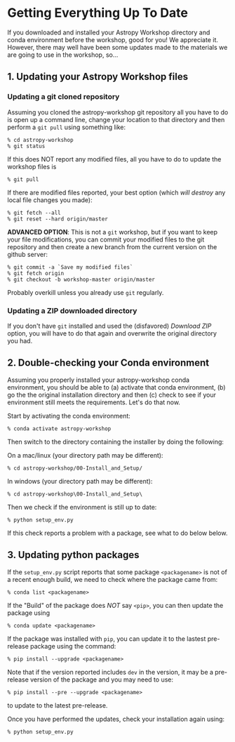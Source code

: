 # Getting Everything Up To Date

If you downloaded and installed your Astropy Workshop directory and conda environment before the workshop, good for you!  We appreciate it.  However, there may well have been some updates made to the materials we are going to use in the workshop, so...

## 1. Updating your Astropy Workshop files

### Updating a git cloned repository

Assuming you cloned the astropy-workshop git repository all you have to do is open up a command line, change your location to that directory and then perform a `git pull` using something like:

    % cd astropy-workshop
    % git status

If this does NOT report any modified files, all you have to do to update the workshop files is

    % git pull

If there are modified files reported, your best option (which *will destroy* any local file changes you made):

    % git fetch --all
    % git reset --hard origin/master

**ADVANCED OPTION**: This is not a `git` workshop, but if you want to keep your file modifications, you can commit your modified files to the git repository  and then create a new branch from the current version on the github server:

    % git commit -a `Save my modified files`
    % git fetch origin
    % git checkout -b workshop-master origin/master

Probably overkill unless you already use `git` regularly.


### Updating a ZIP downloaded directory

If you don't have `git` installed and used the (disfavored) *Download ZIP* option, you will have to do that again and overwrite the original directory you had.

## 2. Double-checking your Conda environment

Assuming you properly installed your astropy-workshop conda environment, you should be able to (a) activate that conda environment, (b) go the the original installation directory and then (c) check to see if your environment still meets the requirements.  Let's do that now.

Start by activating the conda environment:
    
    % conda activate astropy-workshop

Then  switch to the directory containing the installer by doing the following:

On a mac/linux (your directory path may be different):

    % cd astropy-workshop/00-Install_and_Setup/  

In windows (your directory path may be different):

    % cd astropy-workshop\00-Install_and_Setup\
    
Then we check if the environment is still up to date:

    % python setup_env.py
    
If this check reports a problem with a package, see what to do below below.

## 3. Updating python packages

If the `setup_env.py` script reports that some package `<packagename>` is not of a recent enough build, we need to check where the package came from:

    % conda list <packagename>

If the "Build" of the package does *NOT* say `<pip>`,  you can then update the package using

    % conda update <packagename>

If the package was installed with `pip`, you can update it to the lastest pre-release package using the command:

    % pip install --upgrade <packagename>
    
Note that if the version reported includes `dev` in the version, it may be a pre-release version of the package and you may need to use:
  
    % pip install --pre --upgrade <packagename> 

to update to the latest pre-release.
      
Once you have performed the updates, check your installation again using:

    % python setup_env.py